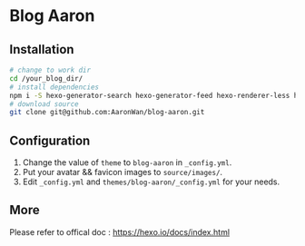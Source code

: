 # Blog Aaron
## Installation

```bash
# change to work dir
cd /your_blog_dir/
# install dependencies
npm i -S hexo-generator-search hexo-generator-feed hexo-renderer-less hexo-autoprefixer hexo-generator-json-content
# download source
git clone git@github.com:AaronWan/blog-aaron.git
```

## Configuration
1. Change the value of `theme` to `blog-aaron` in `_config.yml`.
2. Put your avatar && favicon  images to `source/images/`.
3. Edit `_config.yml` and `themes/blog-aaron/_config.yml` for your needs.  


## More 
Please refer to offical doc : <https://hexo.io/docs/index.html>

